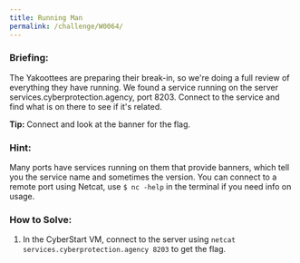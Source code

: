 ```yaml
---
title: Running Man
permalink: /challenge/W0064/
---
```


### Briefing: 
The Yakoottees are preparing their break-in, so we're doing a full review of everything they have running. We found a service running on the server services.cyberprotection.agency, port 8203. Connect to the service and find what is on there to see if it's related.

**Tip:** Connect and look at the banner for the flag.

### Hint:
Many ports have services running on them that provide banners, which tell you the service name and sometimes the version. You can connect to a remote port using Netcat, use `$ nc -help` in the terminal if you need info on usage.

### How to Solve: 
1. In the CyberStart VM, connect to the server using `netcat services.cyberprotection.agency 8203` to get the flag.
